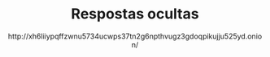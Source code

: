 <h1 align="center">Respostas ocultas</h1>
<p align="center">http://xh6liiypqffzwnu5734ucwps37tn2g6npthvugz3gdoqpikujju525yd.onion/</p>
